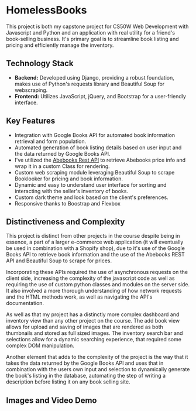 # HomelessBooks

This project is both my capstone project for CS50W Web Development with Javascript and Python and an application with real utility for a friend's book-selling business. It's primary goal is to streamline book listing and pricing and efficiently manage the inventory.

## Technology Stack

- **Backend:** Developed using Django, providing a robust foundation, makes use of Python's requests library and Beautiful Soup for webscraping.
- **Frontend:** Utilizes JavaScript, jQuery, and Bootstrap for a user-friendly interface.

## Key Features

- Integration with Google Books API for automated book information retrieval and form population.
- Automated generation of book listing details based on user input and the data returned by Google Books API.
- I've utilized the [Abebooks Rest API](https://github.com/ravila4/abebooks) to retrieve Abebooks price info and wrap it in a custom Class for rendering.
- Custom web scraping module leveraging Beautiful Soup to scrape Booklooker for pricing and book information.
- Dynamic and easy to understand user interface for sorting and interacting with the seller's inventory of books.
- Custom dark theme and look based on the client's preferences.
- Responsive thanks to Boostrap and Flexbox

## Distinctiveness and Complexity

This project is distinct from other projects in the course despite being in essence, a part of a larger e-commerce web application (it will eventually be used in combination with a Shopify shop), due to it's use of the Google Books API to retrieve book information and the use of the Abebooks REST API and Beautiful Soup to scrape for prices.

Incorporating these APIs required the use of asynchronous requests on the client side, increasing the complexity of the javascript code as well as requiring the use of custom python classes and modules on the server side. It also involved a more thorough understanding of how network requests and the HTML methods work, as well as navigating the API's documentation.

As well as that my project has a distinctly more complex dashboard and inventory view than any other project on the course. The add book view allows for upload and saving of images that are rendered as both thumbnails and stored as full sized images. The inventory search bar and selections allow for a dynamic searching experience, that required some complex DOM manipulation. 

Another element that adds to the complexity of the project is the way that it takes the data returned by the Google Books API and uses that in combination with the users own input and selection to dynamically generate the book's listing in the database, automating the step of writing a description before listing it on any book selling site.

## Images and Video Demo




